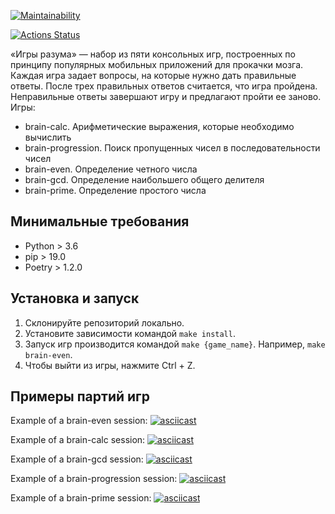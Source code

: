[![Maintainability](https://api.codeclimate.com/v1/badges/eab001b350e401ee7e57/maintainability)](https://codeclimate.com/github/morin-berk/brain-games/maintainability)

[![Actions Status](https://github.com/morin-berk/brain-games/workflows/hexlet-check/badge.svg)](https://github.com/morin-berk/brain-games/actions)

«Игры разума» — набор из пяти консольных игр, построенных по принципу популярных мобильных приложений для прокачки мозга. Каждая игра задает вопросы, на которые нужно дать правильные ответы. После трех правильных ответов считается, что игра пройдена. Неправильные ответы завершают игру и предлагают пройти ее заново. Игры:

- brain-calc. Арифметические выражения, которые необходимо вычислить
- brain-progression. Поиск пропущенных чисел в последовательности чисел
- brain-even. Определение четного числа
- brain-gcd. Определение наибольшего общего делителя
- brain-prime. Определение простого числа

## Минимальные требования
- Python > 3.6
- pip > 19.0
- Poetry > 1.2.0

## Установка и запуск
1. Склонируйте репозиторий локально.
2. Установите зависимости командой `make install`.
3. Запуск игр производится командой `make {game_name}`. Например, `make brain-even`. 
4. Чтобы выйти из игры, нажмите Ctrl + Z. 

## Примеры партий игр

Example of a brain-even session:
[![asciicast](https://asciinema.org/a/MYh0w0OS89fLj4S9xaHDf5GpX.svg)](https://asciinema.org/a/MYh0w0OS89fLj4S9xaHDf5GpX)

Example of a brain-calc session: 
[![asciicast](https://asciinema.org/a/Pbnj3n6dVwQgVToVzPCKhoODz.svg)](https://asciinema.org/a/Pbnj3n6dVwQgVToVzPCKhoODz)

Example of a brain-gcd session:
[![asciicast](https://asciinema.org/a/6lfus66SvJ7IkQ7GywETZY0EJ.svg)](https://asciinema.org/a/6lfus66SvJ7IkQ7GywETZY0EJ)

Example of a brain-progression session:
[![asciicast](https://asciinema.org/a/8YZdHmoAetAEpSTZL5L2gW66D.svg)](https://asciinema.org/a/8YZdHmoAetAEpSTZL5L2gW66D)

Example of a brain-prime session:
[![asciicast](https://asciinema.org/a/m2dWCQtRirPyAKqA0P98a8P7w.svg)](https://asciinema.org/a/m2dWCQtRirPyAKqA0P98a8P7w)
